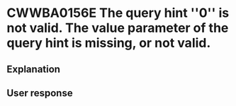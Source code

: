 # CWWBA0156E The query hint ''0'' is not valid. The value parameter of the query hint is missing, or not valid.

## Explanation

## User response